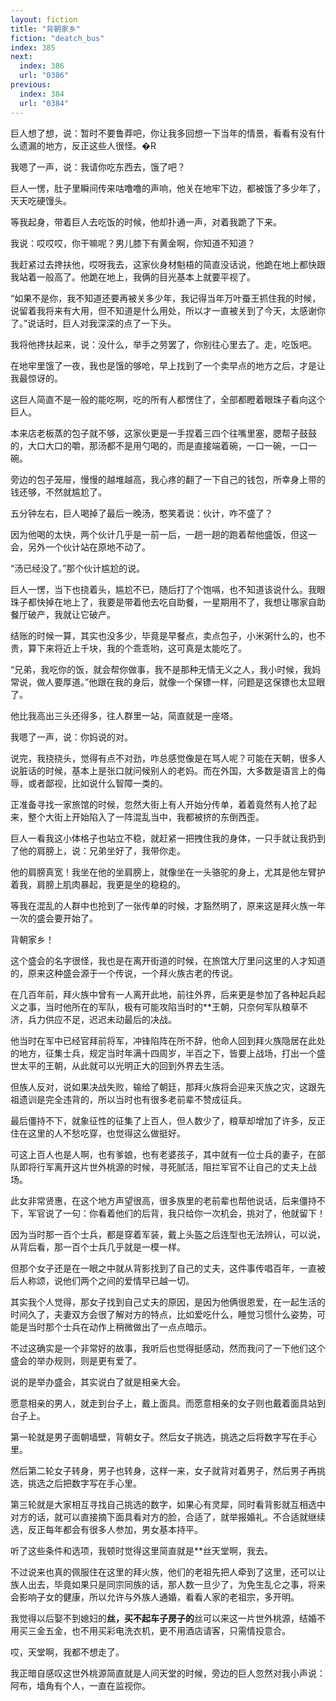 ```yaml
---
layout: fiction
title: "背朝家乡"
fiction: "deatch_bus"
index: 385
next:
  index: 386
  url: "0386"
previous:
  index: 384
  url: "0384"
---
```

巨人想了想，说：暂时不要鲁莽吧，你让我多回想一下当年的情景，看看有没有什么遗漏的地方，反正这些人很怪。�R

我嗯了一声，说：我请你吃东西去，饿了吧？

巨人一愣，肚子里瞬间传来咕噜噜的声响，他关在地牢下边，都被饿了多少年了，天天吃硬馒头。

等我起身，带着巨人去吃饭的时候，他却扑通一声，对着我跪了下来。

我说：哎哎哎，你干嘛呢？男儿膝下有黄金啊，你知道不知道？

我赶紧过去搀扶他，哎呀我去，这家伙身材魁梧的简直没话说，他跪在地上都快跟我站着一般高了。他跪在地上，我俩的目光基本上就要平视了。

“如果不是你，我不知道还要再被关多少年，我记得当年万叶蚕王抓住我的时候，说留着我将来有大用，但不知道是什么用处，所以才一直被关到了今天，太感谢你了。”说话时，巨人对我深深的点了一下头。

我将他搀扶起来，说：没什么，举手之劳罢了，你别往心里去了。走，吃饭吧。

在地牢里饿了一夜，我也是饿的够呛，早上找到了一个卖早点的地方之后，才是让我最惊讶的。

这巨人简直不是一般的能吃啊，吃的所有人都愣住了，全部都瞪着眼珠子看向这个巨人。

本来店老板蒸的包子就不够，这家伙更是一手捏着三四个往嘴里塞，腮帮子鼓鼓的，大口大口的嚼，那汤都不是用勺喝的，而是直接端着碗，一口一碗，一口一碗。

旁边的包子笼屉，慢慢的越堆越高，我心疼的翻了一下自己的钱包，所幸身上带的钱还够，不然就尴尬了。

五分钟左右，巨人喝掉了最后一晚汤，憨笑着说：伙计，咋不盛了？

因为他喝的太快，两个伙计几乎是一前一后，一趟一趟的跑着帮他盛饭，但这一会，另外一个伙计站在原地不动了。

“汤已经没了。”那个伙计尴尬的说。

巨人一愣，当下也挠着头，尴尬不已，随后打了个饱嗝，也不知道该说什么。我眼珠子都快掉在地上了，我要是带着他去吃自助餐，一星期用不了，我想让哪家自助餐厅破产，我就让它破产。

结账的时候一算，其实也没多少，毕竟是早餐点，卖点包子，小米粥什么的，也不贵，算下来将近上千块，我的个乖乖哟，这可真是太能吃了。

“兄弟，我吃你的饭，就会帮你做事，我不是那种无情无义之人，我小时候，我妈常说，做人要厚道。”他跟在我的身后，就像一个保镖一样，问题是这保镖也太显眼了。

他比我高出三头还得多，往人群里一站，简直就是一座塔。

我嗯了一声，说：你妈说的对。

说完，我挠挠头，觉得有点不对劲，咋总感觉像是在骂人呢？可能在天朝，很多人说脏话的时候，基本上是张口就问候别人的老妈。而在外国，大多数是语言上的侮辱，或者鄙视，比如说什么智障一类的。

正准备寻找一家旅馆的时候，忽然大街上有人开始分传单，着着竟然有人抢了起来，整个大街上开始陷入了一阵混乱当中，我都被挤的东倒西歪。

巨人一看我这小体格子也站立不稳，就赶紧一把拽住我的身体，一只手就让我扔到了他的肩膀上，说：兄弟坐好了，我带你走。

他的肩膀真宽！我坐在他的坐肩膀上，就像坐在一头骆驼的身上，尤其是他左臂护着我，肩膀上肌肉暴起，我更是坐的稳稳的。

等我在混乱的人群中也抢到了一张传单的时候，才豁然明了，原来这是拜火族一年一次的盛会要开始了。

背朝家乡！

这个盛会的名字很怪，我也是在离开街道的时候，在旅馆大厅里问这里的人才知道的，原来这种盛会源于一个传说，一个拜火族古老的传说。

在几百年前，拜火族中曾有一人离开此地，前往外界，后来更是参加了各种起兵起义之事，当时他所在的军队，极有可能攻陷当时的**王朝，只奈何军队粮草不济，兵力供应不足，迟迟未动最后的决战。

他当时在军中已经官拜前将军，冲锋陷阵在所不辞，他命人回到拜火族隐居在此处的地方，征集士兵，规定当时年满十四周岁，半百之下，皆要上战场，打出一个盛世太平的王朝，从此就可以光明正大的回到外界去生活。

但族人反对，说如果决战失败，输给了朝廷，那拜火族将会迎来灭族之灾，这跟先祖遗训是完全违背的，所以当时也有很多老前辈不赞成征兵。

最后僵持不下，就象征性的征集了上百人，但人数少了，粮草却增加了许多，反正住在这里的人不愁吃穿，也觉得这么做挺好。

可这上百人也是人啊，也有爹娘，也有老婆孩子，其中就有一位士兵的妻子，在部队即将行军离开这片世外桃源的时候，寻死腻活，阻拦军官不让自己的丈夫上战场。

此女非常贤惠，在这个地方声望很高，很多族里的老前辈也帮他说话，后来僵持不下，军官说了一句：你看着他们的后背，我只给你一次机会，挑对了，他就留下！

因为当时那一百个士兵，都是穿着军装，戴上头盔之后连型也无法辨认，可以说，从背后看，那一百个士兵几乎就是一模一样。

但那个女子还是在一眼之中就从背影找到了自己的丈夫，这件事传唱百年，一直被后人称颂，说他们两个之间的爱情早已越一切。

其实我个人觉得，那女子找到自己丈夫的原因，是因为他俩很恩爱，在一起生活的时间久了，夫妻双方会很了解对方的特点，比如爱吃什么，睡觉习惯什么姿势，可能是当时那个士兵在动作上稍微做出了一点点暗示。

不过这确实是一个非常好的故事，我听后也觉得挺感动，然而我问了一下他们这个盛会的举办规则，则是更有爱了。

说的是举办盛会，其实说白了就是相亲大会。

愿意相亲的男人，就走到台子上，戴上面具。而愿意相亲的女子则也戴着面具站到台子上。

第一轮就是男子面朝墙壁，背朝女子。然后女子挑选，挑选之后将数字写在手心里。

然后第二轮女子转身，男子也转身，这样一来，女子就背对着男子，然后男子再挑选，挑选之后把数字写在手心里。

第三轮就是大家相互寻找自己挑选的数字，如果心有灵犀，同时看背影就互相选中对方的话，就可以直接摘下面具看对方的脸，合适了，就举报婚礼。不合适就继续选，反正每年都会有很多人参加，男女基本持平。

听了这些条件和选项，我顿时觉得这里简直就是**丝天堂啊，我去。

不过说来也真的佩服住在这里的拜火族，他们的老祖先把人牵到了这里，还可以让族人出去，毕竟如果只是同宗同族的话，那人数一旦少了，为免生乱仑之事，将来会影响子女的健康，所以允许与外族人通婚，看看人家的老祖宗，多开明。

我觉得以后娶不到媳妇的**丝，买不起车子房子的**丝可以来这一片世外桃源，结婚不用买三金五金，也不用买彩电洗衣机，更不用酒店请客，只需情投意合。

哎，天堂啊，我都不想走了。

我正暗自感叹这世外桃源简直就是人间天堂的时候，旁边的巨人忽然对我小声说：阿布，墙角有个人，一直在监视你。